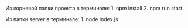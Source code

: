 Из корневой папки проекта в терминале:
1.
npm install
2.
npm run start

Из папки server в терминале:
1.
node index.js